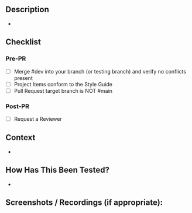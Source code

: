 <!-- STANDARD PULL REQUEST TEMPLATED: Updated Apr 2022 -->
<!--- Make sure your title starts with JIRAPROJECT-ISSUEID# --->
<!--- If your title didn't auto-populate, the title description should be the name of the Jira Card -->

<!--- MAKE SURE YOU HAVE A CARD TITLE: This project only accepts Pull Requests related to open Items, so if not Jira ID in title is present, PR will be rejected -->

## Description
<!--- Describe your changes in detail -->

-

## Checklist
<!-- Make sure the Checklist Items have been completed before requesting review -->
### Pre-PR
- [ ] Merge #dev into your branch (or testing branch) and verify no conflicts present
- [ ] Project Items conform to the Style Guide
- [ ] Pull Request target branch is NOT #main

### Post-PR
<!-- Once the pull request is created, make sure to do the following: -->
- [ ] Request a Reviewer


## Context
<!--- Why is this change required? What problem does it solve? -->

-

## How Has This Been Tested?
<!--- Please describe in detail how you tested your changes. -->
<!--- Include details of your testing environment, and the tests you ran to -->
<!--- see how your change affects other areas of the code, etc. -->

- 

## Screenshots / Recordings (if appropriate):
